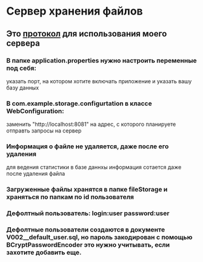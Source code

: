 # Сервер хранения файлов

## Это [протокол](https://github.com/netology-code/jd-homeworks/blob/master/diploma/CloudServiceSpecification.yaml) для использования моего сервера

### В папке application.properties нужно настроить переменные под себя:
указать порт, на котором хотите включать приложение и указать вашу базу данных

### В com.example.storage.configurtation в классе WebConfiguration: 
заменить "http://localhost:8081" на адрес, с которого планируете отправть запросы на сервер

### Информация о файле не удаляется, даже после его удаления
для ведения статистики в базе даннхы информация сотается даже после удаления файла

### Загруженные файлы хранятся в папке fileStorage и храняться по папкам по id пользователя

### Дефолтный пользователь: login:user password:user

### Дефолтные пользователи создаются в документе V002__default_user.sql, но пароль закодирован с помощью BCryptPasswordEncoder это нужно учитывать, если захотите добавить еще.
